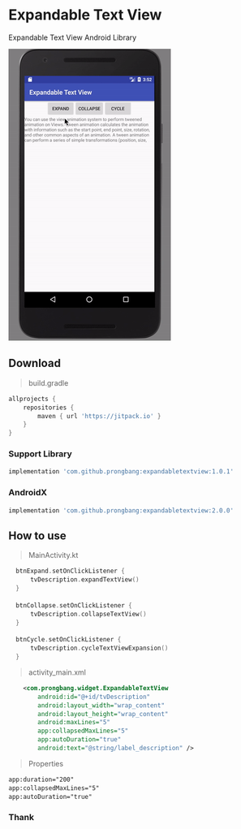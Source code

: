 # Expandable Text View
Expandable Text View Android Library

![screenshot gif](https://github.com/prongbang/ExpandableTextView/blob/master/screenshots/screenshots.gif?raw=true)

## Download
> build.gradle
```gradle
allprojects {
    repositories {
        maven { url 'https://jitpack.io' }
    }
}
```

### Support Library

```gradle
implementation 'com.github.prongbang:expandabletextview:1.0.1'
```

### AndroidX

```gradle
implementation 'com.github.prongbang:expandabletextview:2.0.0'
```

## How to use
> MainActivity.kt
```kotlin
  btnExpand.setOnClickListener {
      tvDescription.expandTextView()
  }

  btnCollapse.setOnClickListener {
      tvDescription.collapseTextView()
  }

  btnCycle.setOnClickListener {
      tvDescription.cycleTextViewExpansion()
  }
```

> activity_main.xml
```xml
    <com.prongbang.widget.ExpandableTextView
        android:id="@+id/tvDescription"
        android:layout_width="wrap_content"
        android:layout_height="wrap_content"
        android:maxLines="5"
        app:collapsedMaxLines="5"
        app:autoDuration="true"
        android:text="@string/label_description" />
```
> Properties
```xml
app:duration="200"
app:collapsedMaxLines="5"
app:autoDuration="true"
```

### Thank
